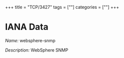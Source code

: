 +++
title = "TCP/3427"
tags = [""]
categories = [""]
+++

# IANA Data

_Name:_ websphere-snmp

_Description:_ WebSphere SNMP

